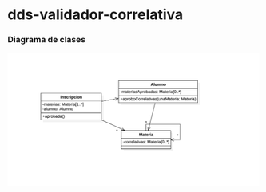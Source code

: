 # dds-validador-correlativa

### Diagrama de clases
![diagrama de clase del tp "Validador de correlativas"](diagrama-clases.png)
